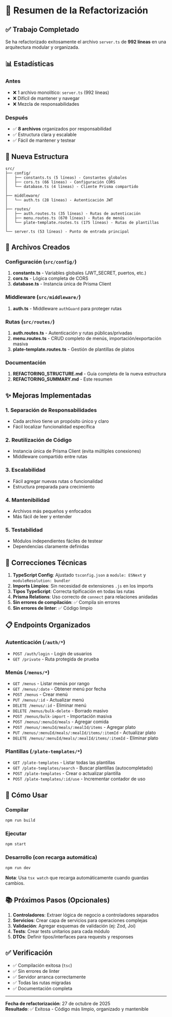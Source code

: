 # 🎉 Resumen de la Refactorización

## ✅ Trabajo Completado

Se ha refactorizado exitosamente el archivo `server.ts` de **992 líneas** en una arquitectura modular y organizada.

## 📊 Estadísticas

### Antes
- ❌ 1 archivo monolítico: `server.ts` (992 líneas)
- ❌ Difícil de mantener y navegar
- ❌ Mezcla de responsabilidades

### Después
- ✅ **8 archivos** organizados por responsabilidad
- ✅ Estructura clara y escalable
- ✅ Fácil de mantener y testear

## 📁 Nueva Estructura

```
src/
├── config/
│   ├── constants.ts (5 líneas) - Constantes globales
│   ├── cors.ts (66 líneas) - Configuración CORS
│   └── database.ts (4 líneas) - Cliente Prisma compartido
│
├── middleware/
│   └── auth.ts (28 líneas) - Autenticación JWT
│
├── routes/
│   ├── auth.routes.ts (35 líneas) - Rutas de autenticación
│   ├── menu.routes.ts (670 líneas) - Rutas de menús
│   └── plate-template.routes.ts (175 líneas) - Rutas de plantillas
│
└── server.ts (53 líneas) - Punto de entrada principal
```

## 🎯 Archivos Creados

### Configuración (`src/config/`)
1. **constants.ts** - Variables globales (JWT_SECRET, puertos, etc.)
2. **cors.ts** - Lógica completa de CORS
3. **database.ts** - Instancia única de Prisma Client

### Middleware (`src/middleware/`)
1. **auth.ts** - Middleware `authGuard` para proteger rutas

### Rutas (`src/routes/`)
1. **auth.routes.ts** - Autenticación y rutas públicas/privadas
2. **menu.routes.ts** - CRUD completo de menús, importación/exportación masiva
3. **plate-template.routes.ts** - Gestión de plantillas de platos

### Documentación
1. **REFACTORING_STRUCTURE.md** - Guía completa de la nueva estructura
2. **REFACTORING_SUMMARY.md** - Este resumen

## ✨ Mejoras Implementadas

### 1. Separación de Responsabilidades
- Cada archivo tiene un propósito único y claro
- Fácil localizar funcionalidad específica

### 2. Reutilización de Código
- Instancia única de Prisma Client (evita múltiples conexiones)
- Middleware compartido entre rutas

### 3. Escalabilidad
- Fácil agregar nuevas rutas o funcionalidad
- Estructura preparada para crecimiento

### 4. Mantenibilidad
- Archivos más pequeños y enfocados
- Más fácil de leer y entender

### 5. Testabilidad
- Módulos independientes fáciles de testear
- Dependencias claramente definidas

## 🔧 Correcciones Técnicas

1. **TypeScript Config**: Ajustado `tsconfig.json` a `module: ESNext` y `moduleResolution: bundler`
2. **Imports Limpios**: Sin necesidad de extensiones `.js` en los imports
3. **Tipos TypeScript**: Correcta tipificación en todas las rutas
4. **Prisma Relations**: Uso correcto de `connect` para relaciones anidadas
5. **Sin errores de compilación**: ✅ Compila sin errores
6. **Sin errores de linter**: ✅ Código limpio

## 📋 Endpoints Organizados

### Autenticación (`/auth/*`)
- `POST /auth/login` - Login de usuarios
- `GET /private` - Ruta protegida de prueba

### Menús (`/menus/*`)
- `GET /menus` - Listar menús por rango
- `GET /menus/:date` - Obtener menú por fecha
- `POST /menus` - Crear menú
- `PUT /menus/:id` - Actualizar menú
- `DELETE /menus/:id` - Eliminar menú
- `DELETE /menus/bulk-delete` - Borrado masivo
- `POST /menus/bulk-import` - Importación masiva
- `POST /menus/:menuId/meals` - Agregar comida
- `POST /menus/:menuId/meals/:mealId/items` - Agregar plato
- `PUT /menus/:menuId/meals/:mealId/items/:itemId` - Actualizar plato
- `DELETE /menus/:menuId/meals/:mealId/items/:itemId` - Eliminar plato

### Plantillas (`/plate-templates/*`)
- `GET /plate-templates` - Listar todas las plantillas
- `GET /plate-templates/search` - Buscar plantillas (autocompletado)
- `POST /plate-templates` - Crear o actualizar plantilla
- `POST /plate-templates/:id/use` - Incrementar contador de uso

## 🚀 Cómo Usar

### Compilar
```bash
npm run build
```

### Ejecutar
```bash
npm start
```

### Desarrollo (con recarga automática)
```bash
npm run dev
```
**Nota**: Usa `tsx watch` que recarga automáticamente cuando guardas cambios.

## 📚 Próximos Pasos (Opcionales)

1. **Controladores**: Extraer lógica de negocio a controladores separados
2. **Servicios**: Crear capa de servicios para operaciones complejas
3. **Validación**: Agregar esquemas de validación (ej: Zod, Joi)
4. **Tests**: Crear tests unitarios para cada módulo
5. **DTOs**: Definir tipos/interfaces para requests y responses

## ✅ Verificación

- ✅ Compilación exitosa (`tsc`)
- ✅ Sin errores de linter
- ✅ Servidor arranca correctamente
- ✅ Todas las rutas migradas
- ✅ Documentación completa

---

**Fecha de refactorización**: 27 de octubre de 2025  
**Resultado**: ✅ Exitosa - Código más limpio, organizado y mantenible

